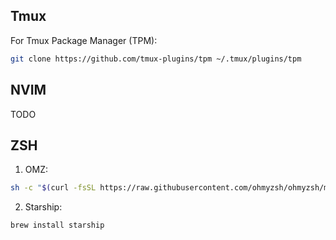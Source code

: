 ## Tmux
For Tmux Package Manager (TPM):
```bash 
git clone https://github.com/tmux-plugins/tpm ~/.tmux/plugins/tpm
```


## NVIM
TODO


## ZSH
1. OMZ:
```bash
sh -c "$(curl -fsSL https://raw.githubusercontent.com/ohmyzsh/ohmyzsh/master/tools/install.sh)"
```
2. Starship:
```bash
brew install starship
```

